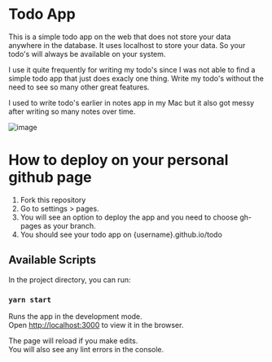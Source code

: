 # Todo App

This is a simple todo app on the web that does not store your data anywhere in the database. It uses localhost to store your data. So your todo's will always be available on your system. 

I use it quite frequently for writing my todo's since I was not able to find a simple todo app that just does exacly one thing. Write my todo's without the need to see so many other great features.

I used to write todo's earlier in notes app in my Mac but it also got messy after writing so many notes over time.

![image](https://user-images.githubusercontent.com/32592458/133003051-19b09798-9b8a-4506-8d30-b398bda1d473.png)


# How to deploy on your personal github page

1. Fork this repository
2. Go to settings > pages.
3. You will see an option to deploy the app and you need to choose gh-pages as your branch.
4. You should see your todo app on {username}.github.io/todo

## Available Scripts

In the project directory, you can run:

### `yarn start`

Runs the app in the development mode.\
Open [http://localhost:3000](http://localhost:3000) to view it in the browser.

The page will reload if you make edits.\
You will also see any lint errors in the console.
